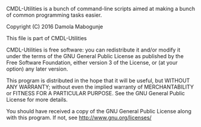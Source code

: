 CMDL-Utilities is a bunch of command-line scripts aimed at making a
bunch of common programming tasks easier. 

Copyright (C) 2016 Damola Mabogunje

This file is part of CMDL-Utilities

CMDL-Utilities is free software: you can redistribute it and/or modify
it under the terms of the GNU General Public License as published by
the Free Software Foundation, either version 3 of the License, or
(at your option) any later version.

This program is distributed in the hope that it will be useful,
but WITHOUT ANY WARRANTY; without even the implied warranty of
MERCHANTABILITY or FITNESS FOR A PARTICULAR PURPOSE.  See the
GNU General Public License for more details.

You should have received a copy of the GNU General Public License
along with this program.  If not, see <http://www.gnu.org/licenses/>
